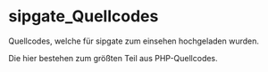 # sipgate_Quellcodes
Quellcodes, welche für sipgate zum einsehen hochgeladen wurden.

Die hier bestehen zum größten Teil aus PHP-Quellcodes.

